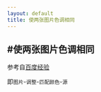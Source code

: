 ```yaml
---
layout: default
title: 使两张图片色调相同
---
```


#使两张图片色调相同
---
参考自[百度经验](http://zhidao.baidu.com/question/873729416305344892)

即`图片`-`调整`-`匹配颜色`-`源`
